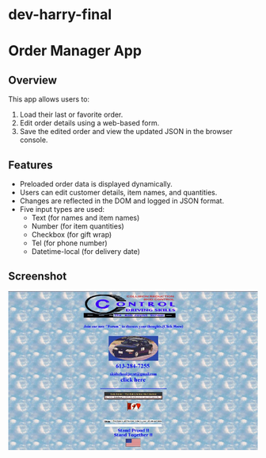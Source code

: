 # dev-harry-final
# Order Manager App

## Overview
This app allows users to:
1. Load their last or favorite order.
2. Edit order details using a web-based form.
3. Save the edited order and view the updated JSON in the browser console.

## Features
- Preloaded order data is displayed dynamically.
- Users can edit customer details, item names, and quantities.
- Changes are reflected in the DOM and logged in JSON format.
- Five input types are used:
  - Text (for names and item names)
  - Number (for item quantities)
  - Checkbox (for gift wrap)
  - Tel (for phone number)
  - Datetime-local (for delivery date)

## Screenshot
![Bad Interface Example](pictures/bad_interface.jpg)